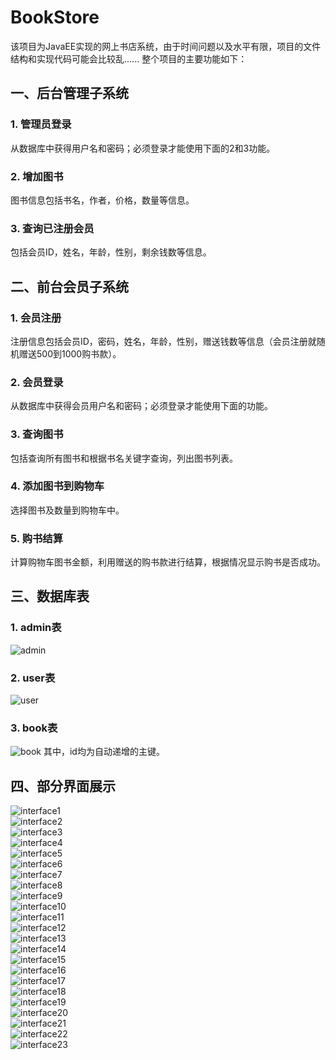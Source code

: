 # BookStore
  该项目为JavaEE实现的网上书店系统，由于时间问题以及水平有限，项目的文件结构和实现代码可能会比较乱...... 整个项目的主要功能如下：
  
## 一、后台管理子系统
### 1. 管理员登录
  从数据库中获得用户名和密码；必须登录才能使用下面的2和3功能。
### 2. 增加图书 
  图书信息包括书名，作者，价格，数量等信息。
### 3. 查询已注册会员
  包括会员ID，姓名，年龄，性别，剩余钱数等信息。
  
## 二、前台会员子系统
### 1. 会员注册
  注册信息包括会员ID，密码，姓名，年龄，性别，赠送钱数等信息（会员注册就随机赠送500到1000购书款）。
### 2. 会员登录
  从数据库中获得会员用户名和密码；必须登录才能使用下面的功能。
### 3. 查询图书
  包括查询所有图书和根据书名关键字查询，列出图书列表。
### 4. 添加图书到购物车
  选择图书及数量到购物车中。
### 5. 购书结算
  计算购物车图书金额，利用赠送的购书款进行结算，根据情况显示购书是否成功。
 
 ## 三、数据库表
 ### 1. admin表
 ![admin](https://github.com/EugeneJie/BookStore/blob/master/img/admin.png "admin表")
 ### 2. user表
 ![user](https://github.com/EugeneJie/BookStore/blob/master/img/user.png "user表")
 ### 3. book表
 ![book](https://github.com/EugeneJie/BookStore/blob/master/img/book.png "book表")
 其中，id均为自动递增的主键。
 
 ## 四、部分界面展示
![interface1](https://github.com/EugeneJie/BookStore/blob/master/img/interface1.png "界面展示") <br>
![interface2](https://github.com/EugeneJie/BookStore/blob/master/img/interface2.png "界面展示") <br>
![interface3](https://github.com/EugeneJie/BookStore/blob/master/img/interface3.png "界面展示") <br>
![interface4](https://github.com/EugeneJie/BookStore/blob/master/img/interface4.png "界面展示") <br>
![interface5](https://github.com/EugeneJie/BookStore/blob/master/img/interface5.png "界面展示") <br>
![interface6](https://github.com/EugeneJie/BookStore/blob/master/img/interface6.png "界面展示") <br>
![interface7](https://github.com/EugeneJie/BookStore/blob/master/img/interface7.png "界面展示") <br>
![interface8](https://github.com/EugeneJie/BookStore/blob/master/img/interface8.png "界面展示") <br>
![interface9](https://github.com/EugeneJie/BookStore/blob/master/img/interface9.png "界面展示") <br>
![interface10](https://github.com/EugeneJie/BookStore/blob/master/img/interface10.png "界面展示") <br>
![interface11](https://github.com/EugeneJie/BookStore/blob/master/img/interface11.png "界面展示") <br>
![interface12](https://github.com/EugeneJie/BookStore/blob/master/img/interface12.png "界面展示") <br>
![interface13](https://github.com/EugeneJie/BookStore/blob/master/img/interface13.png "界面展示") <br>
![interface14](https://github.com/EugeneJie/BookStore/blob/master/img/interface14.png "界面展示") <br>
![interface15](https://github.com/EugeneJie/BookStore/blob/master/img/interface15.png "界面展示") <br>
![interface16](https://github.com/EugeneJie/BookStore/blob/master/img/interface16.png "界面展示") <br>
![interface17](https://github.com/EugeneJie/BookStore/blob/master/img/interface17.png "界面展示") <br>
![interface18](https://github.com/EugeneJie/BookStore/blob/master/img/interface18.png "界面展示") <br>
![interface19](https://github.com/EugeneJie/BookStore/blob/master/img/interface19.png "界面展示") <br>
![interface20](https://github.com/EugeneJie/BookStore/blob/master/img/interface20.png "界面展示") <br>
![interface21](https://github.com/EugeneJie/BookStore/blob/master/img/interface21.png "界面展示") <br>
![interface22](https://github.com/EugeneJie/BookStore/blob/master/img/interface22.png "界面展示") <br>
![interface23](https://github.com/EugeneJie/BookStore/blob/master/img/interface23.png "界面展示") <br>
